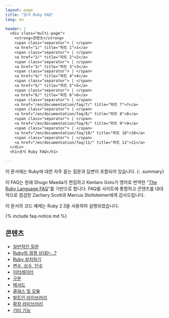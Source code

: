 ```yaml
---
layout: page
title: "공식 Ruby FAQ"
lang: ko

header: |
  <div class="multi-page">
    <strong>콘텐츠</strong>
    <span class="separator"> | </span>
    <a href="1/" title="파트 1">1</a>
    <span class="separator"> | </span>
    <a href="2/" title="파트 2">2</a>
    <span class="separator"> | </span>
    <a href="3/" title="파트 3">3</a>
    <span class="separator"> | </span>
    <a href="4/" title="파트 4">4</a>
    <span class="separator"> | </span>
    <a href="5/" title="파트 5">5</a>
    <span class="separator"> | </span>
    <a href="6/" title="파트 6">6</a>
    <span class="separator"> | </span>
    <a href="/en/documentation/faq/7/" title="파트 7">7</a>
    <span class="separator"> | </span>
    <a href="/en/documentation/faq/8/" title="파트 8">8</a>
    <span class="separator"> | </span>
    <a href="/en/documentation/faq/9/" title="파트 9">9</a>
    <span class="separator"> | </span>
    <a href="/en/documentation/faq/10/" title="파트 10">10</a>
    <span class="separator"> | </span>
    <a href="/en/documentation/faq/11/" title="파트 11">11</a>
  </div>
  <h1>공식 Ruby FAQ</h1>

---
```


이 문서에는 Ruby에 대한 자주 묻는 질문과 답변이 포함되어 있습니다.
{: .summary}

이 FAQ는 원래 Shugo Maeda가 편집하고 Kentaro Goto가 영어로 번역한
"[The Ruby Language FAQ][original-faq]"를 기반으로 합니다.
FAQ를 사이트에 통합하고 콘텐츠를 대대적으로 점검한 Zachary Scott과 Marcus
Stollsteimer에게 감사드립니다.

이 문서의 코드 예제는 Ruby 2.3을 사용하여 실행되었습니다.

[original-faq]: http://ruby-doc.org/docs/ruby-doc-bundle/FAQ/FAQ.html

{% include faq-notice.md %}

## 콘텐츠

* [일반적인 질문](1/)
* [Ruby의 경쟁 상대는...?](2/)
* [Ruby 설치하기](3/)
* [변수, 상수, 인수](4/)
* [이터레이터](5/)
* [구문](6/)
* [메서드](/en/documentation/faq/7/)
* [클래스 및 모듈](/en/documentation/faq/8/)
* [빌트인 라이브러리](/en/documentation/faq/9/)
* [확장 라이브러리](/en/documentation/faq/10/)
* [기타 기능](/en/documentation/faq/11/)

